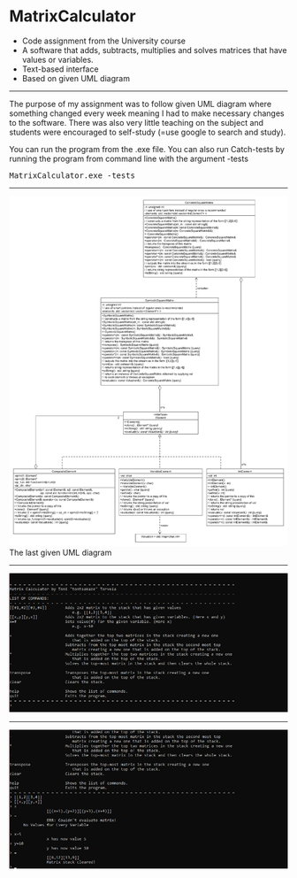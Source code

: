# MatrixCalculator
* Code assignment from the University course
* A software that adds, subtracts, multiplies and solves matrices that have values or variables. 
* Text-based interface
* Based on given UML diagram
- - -

The purpose of my assignment was to follow given UML diagram where something changed every week meaning I had to make necessary changes to the software.
There was also very little teaching on the subject and students were encouraged to self-study (=use google to search and study).

You can run the program from the .exe file. 
You can also run Catch-tests by running the program from command line with the argument
-tests
<pre>
MatrixCalculator.exe -tests
</pre>

- - -

![alt text](https://github.com/tontsakaze/MatrixCalculator/blob/master/doc/MatrixCalculator_UML.png?raw=true)
The last given UML diagram
- - -
![alt text](https://github.com/tontsakaze/MatrixCalculator/blob/master/doc/matcalc01.jpg?raw=true)
- - -
![alt text](https://github.com/tontsakaze/MatrixCalculator/blob/master/doc/matcalc02.jpg?raw=true)
